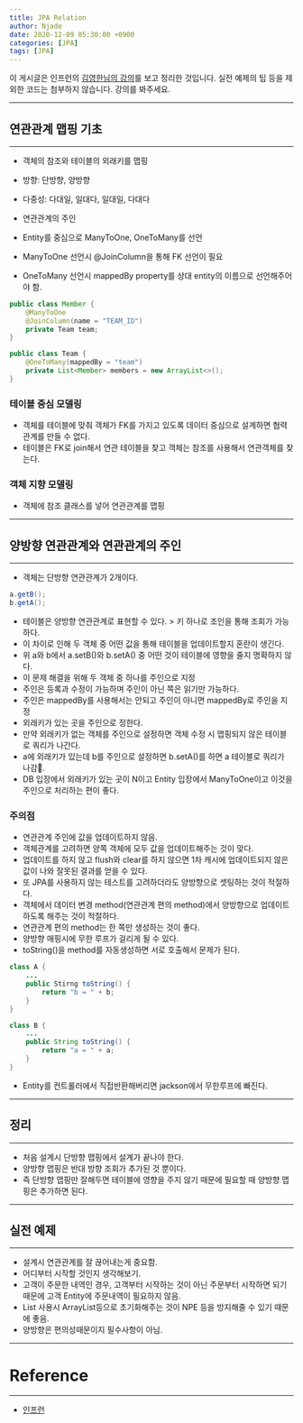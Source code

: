 ```yaml
---
title: JPA Relation
author: Njade
date: 2020-12-09 05:30:00 +0900
categories: [JPA]
tags: [JPA]
---
```


이 게시글은 인프런의 [김영한님의 강의](https://www.inflearn.com/course/ORM-JPA-Basic)를 보고 정리한 것입니다.
실전 예제의 팁 등을 제외한 코드는 첨부하지 않습니다. 강의를 봐주세요.

---

## 연관관계 맵핑 기초
---
* 객체의 참조와 테이블의 외래키를 맵핑
* 방향: 단방향, 양방향
* 다중성: 다대일, 일대다, 일대일, 다대다
* 연관관계의 주인

* Entity를 중심으로 ManyToOne, OneToMany를 선언
* ManyToOne 선언시 @JoinColumn을 통해 FK 선언이 필요
* OneToMany 선언시 mappedBy property를 상대 entity의 이름으로 선언해주어야 함.

```java
public class Member {
    @ManyToOne
    @JoinColumn(name = "TEAM_ID")
    private Team team;
}

public class Team {
    @OneToMany(mappedBy = "team")
    private List<Member> members = new ArrayList<>();
}
```

### 테이블 중심 모델링
* 객체를 테이블에 맞춰 객체가 FK를 가지고 있도록 데이터 중심으로 설계하면 협력관계를 만들 수 없다.
* 테이블은 FK로 join해서 연관 테이블을 찾고 객체는 참조를 사용해서 연관객체를 찾는다.

### 객체 지향 모델링
* 객체에 참조 클래스를 넣어 연관관계를 맵핑

---

## 양방향 연관관계와 연관관계의 주인
---
* 객체는 단방향 연관관계가 2개이다.

```java
a.getB();
b.getA();
```

* 테이블은 양방향 연관관계로 표현할 수 있다. > 키 하나로 조인을 통해 조회가 가능하다.
* 이 차이로 인해 두 객체 중 어떤 값을 통해 테이블을 업데이트할지 혼란이 생긴다.
* 위 a와 b에서 a.setB()와 b.setA() 중 어떤 것이 테이블에 영향을 줄지 명확하지 않다.
* 이 문제 해결을 위해 두 객체 중 하나를 주인으로 지정
* 주인은 등록과 수정이 가능하며 주인이 아닌 쪽은 읽기만 가능하다.
* 주인은 mappedBy를 사용해서는 안되고 주인이 아니면 mappedBy로 주인을 지정
* 외래키가 있는 곳을 주인으로 정한다.
* 만약 외래키가 없는 객체를 주인으로 설정하면 객체 수정 시 맵핑되지 않은 테이블로 쿼리가 나간다.
* a에 외래키가 있는데 b를 주인으로 설정하면 b.setA()를 하면 a 테이블로 쿼리가 나감.
* DB 입장에서 외래키가 있는 곳이 N이고 Entity 입장에서 ManyToOne이고 이것을 주인으로 처리하는 편이 좋다.

### 주의점
* 연관관계 주인에 값을 업데이트하지 않음.
* 객체관계를 고려하면 양쪽 객체에 모두 값을 업데이트해주는 것이 맞다.
* 업데이트를 하지 않고 flush와 clear를 하지 않으면 1차 캐시에 업데이트되지 않은 값이 나와 잘못된 결과를 얻을 수 있다.
* 또 JPA를 사용하지 않는 테스트를 고려하더라도 양방향으로 셋팅하는 것이 적절하다.
* 객체에서 데이터 변경 method(연관관계 편의 method)에서 양방향으로 업데이트하도록 해주는 것이 적절하다.
* 연관관계 편의 method는 한 쪽만 생성하는 것이 좋다.
* 양방향 매핑시에 무한 루프가 걸리게 될 수 있다.
* toString()을 method를 자동생성하면 서로 호출해서 문제가 된다. 

```java
class A {
    ...
    public Stirng toString() {
        return "b = " + b; 
    }
}

class B {
    ...
    public String toString() {
        return "a = " + a;
    }
}
```

* Entity를 컨트롤러에서 직접반환해버리면 jackson에서 무한루프에 빠진다.

---

## 정리
---
* 처음 설계시 단방향 맵핑에서 설계가 끝나야 한다.
* 양방향 맵핑은 반대 방향 조회가 추가된 것 뿐이다.
* 즉 단방향 맵핑만 잘해두면 테이블에 영향을 주지 않기 때문에 필요할 때 양방향 맵핑은 추가하면 된다. 

---

## 실전 예제
---
* 설계시 연관관계를 잘 끊어내는게 중요함.
* 어디부터 시작할 것인지 생각해보기.
* 고객이 주문한 내역인 경우, 고객부터 시작하는 것이 아닌 주문부터 시작하면 되기 때문에 고객 Entity에 주문내역이 필요하지 않음.
* List 사용시 ArrayList등으로 초기화해주는 것이 NPE 등을 방지해줄 수 있기 때문에 좋음.
* 양방향은 편의성때문이지 필수사항이 아님.

---

# Reference
---
- [인프런](https://www.inflearn.com/course/ORM-JPA-Basic)
